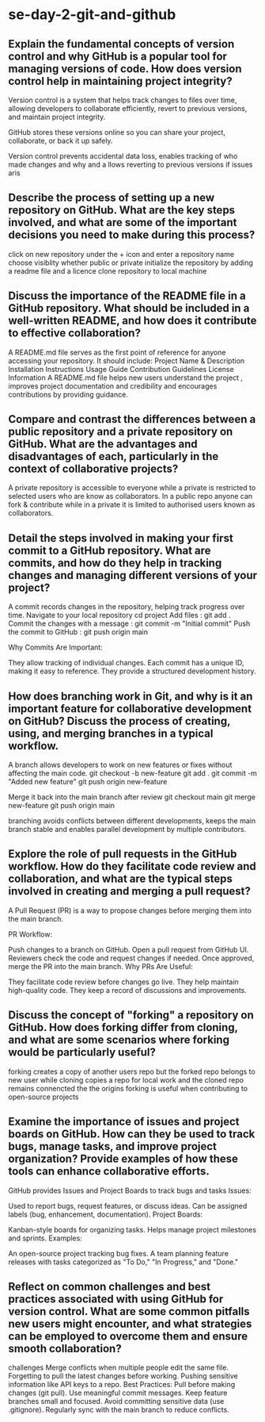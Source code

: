 
# se-day-2-git-and-github
## Explain the fundamental concepts of version control and why GitHub is a popular tool for managing versions of code. How does version control help in maintaining project integrity?
Version control is a system that helps track changes to files over time, allowing developers to collaborate efficiently, revert to previous versions, and maintain project integrity.

GitHub stores these versions online so you can share your project, collaborate, or back it up safely.

Version control prevents accidental data loss, enables tracking of who made changes and why and a llows reverting to previous versions if issues aris 

## Describe the process of setting up a new repository on GitHub. What are the key steps involved, and what are some of the important decisions you need to make during this process?
click on new repository under the + icon and enter a  repository name 
choose visiblity whether public or private 
initialize the repository by adding a readme file and  a licence 
clone repository to local machine 

## Discuss the importance of the README file in a GitHub repository. What should be included in a well-written README, and how does it contribute to effective collaboration?
A README.md file serves as the first point of reference for anyone accessing your repository.
It should include:
Project Name & Description
Installation Instructions
Usage Guide
Contribution Guidelines
License Information
 A README.md file helps new users understand the project , improves project documentation  and credibility and encourages contributions by providing guidance.



## Compare and contrast the differences between a public repository and a private repository on GitHub. What are the advantages and disadvantages of each, particularly in the context of collaborative projects?
A private repository is accessible to everyone while a  private is restricted to  selected users who are know as collaborators.
In a  public repo anyone can fork & contribute while in a  private it is limited to authorised users known as collaborators.


## Detail the steps involved in making your first commit to a GitHub repository. What are commits, and how do they help in tracking changes and managing different versions of your project?
A commit records changes in the repository, helping track progress over time.
Navigate to your local repository  cd project
Add files : git add .
Commit the changes with a message  : git commit -m "Initial commit"
Push the commit to GitHub : git push origin main

Why Commits Are Important:

They allow tracking of individual changes.
Each commit has a unique ID, making it easy to reference.
They provide a structured development history.






## How does branching work in Git, and why is it an important feature for collaborative development on GitHub? Discuss the process of creating, using, and merging branches in a typical workflow.
A branch allows developers to work on new features or fixes without affecting the main code.
git checkout -b new-feature
git add .
git commit -m "Added new feature"
git push origin new-feature

Merge it back into the main branch after review
git checkout main
git merge new-feature
git push origin main

branching  avoids conflicts between different developments, keeps the main branch stable and enables parallel development by multiple contributors.





## Explore the role of pull requests in the GitHub workflow. How do they facilitate code review and collaboration, and what are the typical steps involved in creating and merging a pull request?
A Pull Request (PR) is a way to propose changes before merging them into the main branch.

PR Workflow:

Push changes to a branch on GitHub.
Open a pull request from GitHub UI.
Reviewers check the code and request changes if needed.
Once approved, merge the PR into the main branch.
Why PRs Are Useful:

They facilitate code review before changes go live.
They help maintain high-quality code.
They keep a record of discussions and improvements.


## Discuss the concept of "forking" a repository on GitHub. How does forking differ from cloning, and what are some scenarios where forking would be particularly useful?
forking creates  a copy of another users  repo but the forked repo belongs to  new user while cloning copies a repo for local work and the cloned repo remains  connencted the the origins 
forking is useful when contributing to open-source projects


## Examine the importance of issues and project boards on GitHub. How can they be used to track bugs, manage tasks, and improve project organization? Provide examples of how these tools can enhance collaborative efforts.
GitHub provides Issues and Project Boards to track bugs and tasks
Issues:

Used to report bugs, request features, or discuss ideas.
Can be assigned labels (bug, enhancement, documentation).
Project Boards:

Kanban-style boards for organizing tasks.
Helps manage project milestones and sprints.
Examples:

An open-source project tracking bug fixes.
A team planning feature releases with tasks categorized as "To Do," "In Progress," and "Done."



## Reflect on common challenges and best practices associated with using GitHub for version control. What are some common pitfalls new users might encounter, and what strategies can be employed to overcome them and ensure smooth collaboration?
challenges 
Merge conflicts when multiple people edit the same file.
Forgetting to pull the latest changes before working.
Pushing sensitive information like API keys to a repo.
Best Practices:
 Pull before making changes (git pull).
 Use meaningful commit messages.
 Keep feature branches small and focused.
 Avoid committing sensitive data (use .gitignore).
Regularly sync with the main branch to reduce conflicts.


